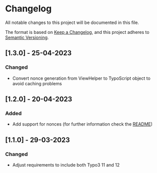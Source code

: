 # Changelog

All notable changes to this project will be documented in this file.

The format is based on [Keep a Changelog](https://keepachangelog.com/en/1.0.0/),
and this project adheres to [Semantic Versioning](https://semver.org/spec/v2.0.0.html).

## [1.3.0] - 25-04-2023

### Changed
- Convert nonce generation from ViewHelper to TypoScript object to avoid caching problems

## [1.2.0] - 20-04-2023

### Added
- Add support for nonces (for further information check the [README](README.md))

## [1.1.0] - 29-03-2023

### Changed
- Adjust requirements to include both Typo3 11 and 12
